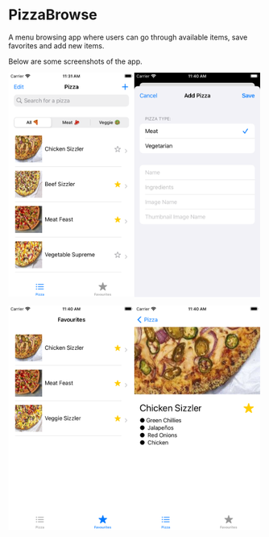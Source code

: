 # PizzaBrowse
A menu browsing app where users can go through available items, save favorites and add new items.

Below are some screenshots of the app. 

<img src="Screenshots/Simulator Screen Shot - iPhone SE (3rd generation) - 2022-05-25 at 11.31.28.png" width="250"><img src="Screenshots/Simulator Screen Shot - iPhone SE (3rd generation) - 2022-05-25 at 11.40.41.png" width="250">

<img src="Screenshots/Simulator Screen Shot - iPhone SE (3rd generation) - 2022-05-25 at 11.40.46.png" width="250"><img src="Screenshots/Simulator Screen Shot - iPhone SE (3rd generation) - 2022-05-25 at 11.40.52.png" width="250">

